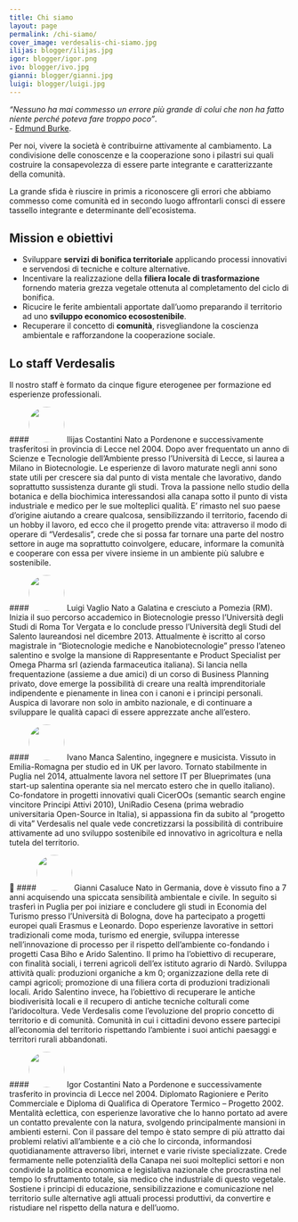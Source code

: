```yaml
---
title: Chi siamo
layout: page
permalink: /chi-siamo/
cover_image: verdesalis-chi-siamo.jpg
ilijas: blogger/ilijas.jpg
igor: blogger/igor.png
ivo: blogger/ivo.jpg
gianni: blogger/gianni.jpg
luigi: blogger/luigi.jpg
---
```



*“Nessuno ha mai commesso un errore più grande di colui che non ha fatto niente
perché poteva fare troppo poco”*.<br />- [Edmund Burke](http://en.wikipedia.org/wiki/Edmund_Burke).

Per noi, vivere la società è contribuirne attivamente al cambiamento.
La condivisione delle conoscenze e la cooperazione sono i pilastri sui quali
costruire la consapevolezza di essere parte integrante e caratterizzante della
comunità.

La grande sfida è riuscire in primis a riconoscere gli errori che abbiamo
commesso come comunità ed in secondo luogo affrontarli consci di essere tassello
integrante e determinante dell'ecosistema.


Mission e obiettivi
---

  - Sviluppare **servizi di bonifica territoriale** applicando processi innovativi e servendosi di tecniche e colture alternative.
  - Incentivare la realizzazione della **filiera locale di trasformazione** fornendo materia grezza vegetale ottenuta al completamento del ciclo di bonifica.
  - Ricucire le ferite ambientali apportate dall’uomo preparando il territorio ad uno **sviluppo economico ecosostenibile**.
  - Recuperare il concetto di **comunità**, risvegliandone la coscienza ambientale e rafforzandone la cooperazione sociale.


Lo staff Verdesalis
---

Il nostro staff è formato da cinque figure eterogenee per formazione ed
esperienze professionali.


####<img style="border-radius:54px;width:64px;height:64px;" src="/images/{{ page.ilijas }}"> Ilijas Costantini
Nato a Pordenone e successivamente trasferitosi in provincia di Lecce nel 2004.
Dopo aver frequentato un anno di Scienze e Tecnologie dell’Ambiente presso
l’Università di Lecce, si laurea a Milano in Biotecnologie. Le esperienze di
lavoro maturate negli anni sono state utili per crescere sia dal punto di vista
mentale che lavorativo, dando soprattutto sussistenza durante gli studi.
Trova la passione nello studio della botanica e della biochimica interessandosi
alla canapa sotto il punto di vista industriale e medico per le sue molteplici
qualità. E’ rimasto nel suo paese d’origine aiutando a creare qualcosa,
sensibilizzando il territorio, facendo di un hobby il lavoro, ed ecco che il
progetto prende vita: attraverso il modo di operare di “Verdesalis”, crede che
si possa far tornare una parte del nostro settore in auge ma soprattutto
coinvolgere, educare, informare la comunità e cooperare con essa per vivere
insieme in un ambiente più salubre e sostenibile. 


####<img style="border-radius:54px;width:64px;height:64px;" src="/images/{{ page.luigi }}"> Luigi Vaglio
Nato a Galatina e cresciuto a Pomezia (RM). Inizia il suo percorso accademico in
Biotecnologie presso l’Università degli Studi di Roma Tor Vergata e lo conclude
presso l’Università degli Studi del Salento laureandosi nel dicembre 2013.
Attualmente è iscritto al corso magistrale in “Biotecnologie mediche e
Nanobiotecnologie” presso l’ateneo salentino e svolge la mansione di
Rappresentante e Product Specialist per Omega Pharma srl (azienda farmaceutica
italiana). Si lancia nella frequentazione (assieme a due amici) di un corso di
Business Planning privato, dove emerge la possibilità di creare una realtà
imprenditoriale indipendente e pienamente in linea con i canoni e i principi
personali. Auspica di lavorare non solo in ambito nazionale, e di continuare a
sviluppare le qualità capaci di essere apprezzate anche all’estero.


####<img style="border-radius:54px;width:64px;height:64px;" src="/images/{{ page.ivo }}"> Ivano Manca
Salentino, ingegnere e musicista. Vissuto in Emilia-Romagna per studio ed in UK
per lavoro. Tornato stabilmente in Puglia nel 2014, attualmente lavora nel
settore IT per Blueprimates (una start-up salentina operante sia nel mercato
estero che in quello italiano). Co-fondatore in progetti innovativi quali
CicerOOs (semantic search engine vincitore Principi Attivi 2010), UniRadio
Cesena (prima webradio universitaria Open-Source in Italia), si appassiona fin
da subito al “progetto di vita” Verdesalis nel quale vede concretizzarsi la
possibilità di contribuire attivamente ad uno sviluppo sostenibile ed innovativo
in agricoltura e nella tutela del territorio.


####<img style="border-radius:54px;width:64px;height:64px;" src="/images/{{ page.gianni }}"> Gianni Casaluce
Nato in Germania, dove è vissuto fino a 7 anni acquisendo una spiccata
sensibilità ambientale e civile. In seguito si trasferì in Puglia per poi
iniziare e concludere gli studi in Economia del Turismo presso l’Università di
Bologna, dove ha partecipato a progetti europei quali Erasmus e Leonardo. Dopo
esperienze lavorative in settori tradizionali come moda, turismo ed energie,
sviluppa interesse nell’innovazione di processo per il rispetto dell’ambiente
co-fondando i progetti Casa Biho e Arido Salentino. Il primo ha l’obiettivo di
recuperare, con finalità sociali, i terreni agricoli dell’ex istituto agrario
di Nardò. Sviluppa attività quali: produzioni organiche a km 0; organizzazione
della rete di campi agricoli; promozione di una filiera corta di produzioni
tradizionali locali. Arido Salentino invece, ha l’obiettivo di recuperare le
antiche biodiverisità locali e il recupero di antiche tecniche colturali come
l’aridocoltura. Vede Verdesalis come l’evoluzione del proprio concetto di
territorio e di comunità. Comunità in cui i cittadini devono essere partecipi
all’economia del territorio rispettando l’ambiente i suoi antichi paesaggi e
territori rurali abbandonati.


####<img style="border-radius:54px;width:64px;height:64px;" src="/images/{{ page.igor }}"> Igor Costantini
Nato a Pordenone e successivamente trasferito in provincia di Lecce nel 2004.
Diplomato  Ragioniere e Perito Commerciale e Diploma di Qualifica di Operatore
Termico – Progetto 2002. Mentalità eclettica, con esperienze lavorative che lo
hanno portato ad avere  un contatto prevalente con la natura, svolgendo
principalmente mansioni in ambienti esterni. Con il passare del tempo è stato
sempre di più attratto dai problemi relativi all’ambiente e a ciò che lo
circonda, informandosi quotidianamente attraverso libri, internet e varie
riviste specializzate. Crede fermamente nelle potenzialità della Canapa nei suoi
molteplici settori e  non condivide la politica economica e legislativa
nazionale che procrastina nel tempo lo sfruttamento totale, sia medico che
industriale di questo vegetale. Sostiene i principi di educazione,
sensibilizzazione e comunicazione nel territorio sulle alternative agli attuali
processi produttivi, da convertire e ristudiare nel rispetto della natura e dell’uomo.
